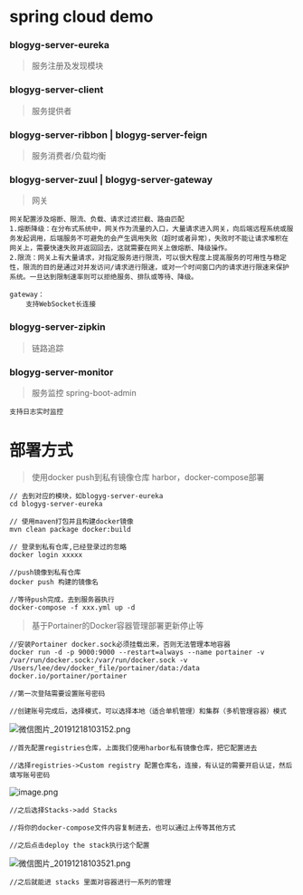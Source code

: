 # spring cloud demo

### blogyg-server-eureka
> 服务注册及发现模块
### blogyg-server-client
> 服务提供者
### blogyg-server-ribbon | blogyg-server-feign
> 服务消费者/负载均衡
### blogyg-server-zuul | blogyg-server-gateway
> 网关
```text
网关配置涉及熔断、限流、负载、请求过滤拦截、路由匹配
1.熔断降级：在分布式系统中，网关作为流量的入口，大量请求进入网关，向后端远程系统或服务发起调用，后端服务不可避免的会产生调用失败（超时或者异常），失败时不能让请求堆积在网关上，需要快速失败并返回回去，这就需要在网关上做熔断、降级操作。
2.限流：网关上有大量请求，对指定服务进行限流，可以很大程度上提高服务的可用性与稳定性，限流的目的是通过对并发访问/请求进行限速，或对一个时间窗口内的请求进行限速来保护系统。一旦达到限制速率则可以拒绝服务、排队或等待、降级。

gateway：    
    支持WebSocket长连接

```
### blogyg-server-zipkin
> 链路追踪


### blogyg-server-monitor
> 服务监控 spring-boot-admin
```
支持日志实时监控
```

# 部署方式
> 使用docker push到私有镜像仓库 harbor，docker-compose部署
```text
// 去到对应的模块，如blogyg-server-eureka
cd blogyg-server-eureka

// 使用maven打包并且构建docker镜像
mvn clean package docker:build

// 登录到私有仓库,已经登录过的忽略
docker login xxxxx

//push镜像到私有仓库
docker push 构建的镜像名

//等待push完成，去到服务器执行
docker-compose -f xxx.yml up -d

```
> 基于Portainer的Docker容器管理部署更新停止等
```text
//安装Portainer docker.sock必须挂载出来，否则无法管理本地容器
docker run -d -p 9000:9000 --restart=always --name portainer -v /var/run/docker.sock:/var/run/docker.sock -v /Users/lee/dev/docker_file/portainer/data:/data docker.io/portainer/portainer

//第一次登陆需要设置账号密码

//创建账号完成后，选择模式，可以选择本地（适合单机管理）和集群（多机管理容器）模式
```
![微信图片_20191218103152.png](https://i.loli.net/2019/12/18/Jk9R1waZvxbpUT2.png)
```text
//首先配置registries仓库，上面我们使用harbor私有镜像仓库，把它配置进去

//选择registries->Custom registry 配置仓库名，连接，有认证的需要开启认证，然后填写账号密码
```
![image.png](https://i.loli.net/2019/12/18/asnPYO4TQvCpbiD.png)
```text
//之后选择Stacks->add Stacks

//将你的docker-compose文件内容复制进去，也可以通过上传等其他方式

//之后点击deploy the stack执行这个配置
```
![微信图片_20191218103521.png](https://i.loli.net/2019/12/18/spBHSQJY2ziX4jD.png)
```text
//之后就能进 stacks 里面对容器进行一系列的管理
```
